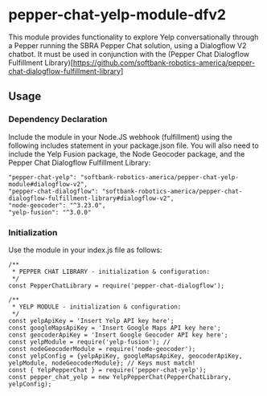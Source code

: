 # pepper-chat-yelp-module-dfv2

This module provides functionality to explore Yelp conversationally through a Pepper running the SBRA Pepper Chat solution, using a Dialogflow V2 chatbot. It must be used in conjunction with the (Pepper Chat Dialogflow Fulfillment Library)[https://github.com/softbank-robotics-america/pepper-chat-dialogflow-fulfillment-library]

## Usage

### Dependency Declaration
Include the module in your Node.JS webhook (fulfillment) using the following includes statement in your package.json file. You will also need to include the Yelp Fusion package, the Node Geocoder package, and the Pepper Chat Dialogflow Fulfillment Library:

```     
"pepper-chat-yelp": "softbank-robotics-america/pepper-chat-yelp-module#dialogflow-v2",
"pepper-chat-dialogflow": "softbank-robotics-america/pepper-chat-dialogflow-fulfillment-library#dialogflow-v2",
"node-geocoder": "^3.23.0",
"yelp-fusion": "^3.0.0"
```

### Initialization
Use the module in your index.js file as follows:

```
/**
 * PEPPER CHAT LIBRARY - initialization & configuration:
 */
const PepperChatLibrary = require('pepper-chat-dialogflow');

/**
 * YELP MODULE - initialization & configuration:
 */
const yelpApiKey = 'Insert Yelp API key here';
const googleMapsApiKey = 'Insert Google Maps API key here';
const geocoderApiKey = 'Insert Google Geocoder API key here';
const yelpModule = require('yelp-fusion'); // 
const nodeGeocoderModule = require('node-geocoder');
const yelpConfig = {yelpApiKey, googleMapsApiKey, geocoderApiKey, yelpModule, nodeGeocoderModule}; // Keys must match!
const { YelpPepperChat } = require('pepper-chat-yelp');
const pepper_chat_yelp = new YelpPepperChat(PepperChatLibrary, yelpConfig);
```

